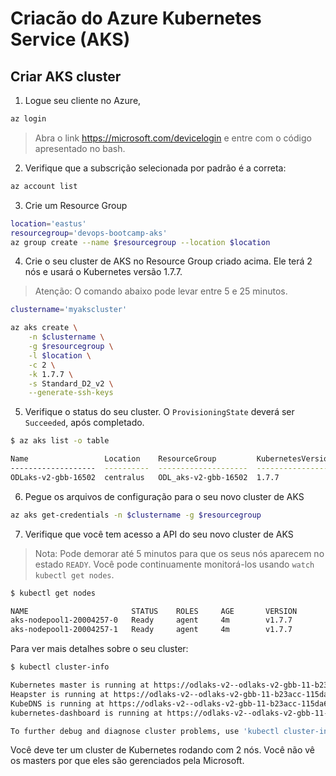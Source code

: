 # Criacão do Azure Kubernetes Service (AKS)

## Criar AKS cluster

1. Logue seu cliente no Azure,

```bash
az login
```

> Abra o link https://microsoft.com/devicelogin e entre com o código apresentado no bash.

2. Verifique que a subscrição selecionada por padrão é a correta:

```bash
az account list
```

3. Crie um Resource Group

```bash
location='eastus'
resourcegroup='devops-bootcamp-aks'
az group create --name $resourcegroup --location $location
```

4. Crie o seu cluster de AKS no Resource Group criado acima. Ele terá 2 nós e usará o Kubernetes versão 1.7.7.

> Atenção: O comando abaixo pode levar entre 5 e 25 minutos.

```bash
clustername='myakscluster'

az aks create \
    -n $clustername \
    -g $resourcegroup \
    -l $location \
    -c 2 \
    -k 1.7.7 \
    -s Standard_D2_v2 \
    --generate-ssh-keys
```

5. Verifique o status do seu cluster. O `ProvisioningState` deverá ser `Succeeded`, após completado.

```bash
$ az aks list -o table

Name                 Location    ResourceGroup         KubernetesVersion    ProvisioningState    Fqdn
-------------------  ----------  --------------------  -------------------  -------------------  -------------------------------------------------------------------
ODLaks-v2-gbb-16502  centralus   ODL_aks-v2-gbb-16502  1.7.7                Succeeded             odlaks-v2--odlaks-v2-gbb-16-b23acc-17863579.hcp.centralus.azmk8s.io
```

6. Pegue os arquivos de configuração para o seu novo cluster de AKS

```bash
az aks get-credentials -n $clustername -g $resourcegroup
```

7. Verifique que você tem acesso a API do seu novo cluster de AKS

> Nota: Pode demorar até 5 minutos para que os seus nós aparecem no estado `READY`. Você pode continuamente monitorá-los usando `watch kubectl get nodes`.

```bash
$ kubectl get nodes

NAME                       STATUS    ROLES     AGE       VERSION
aks-nodepool1-20004257-0   Ready     agent     4m        v1.7.7
aks-nodepool1-20004257-1   Ready     agent     4m        v1.7.7
```

Para ver mais detalhes sobre o seu cluster:

```bash
$ kubectl cluster-info

Kubernetes master is running at https://odlaks-v2--odlaks-v2-gbb-11-b23acc-115da6a3.hcp.centralus.azmk8s.io:443
Heapster is running at https://odlaks-v2--odlaks-v2-gbb-11-b23acc-115da6a3.hcp.centralus.azmk8s.io:443/api/v1/namespaces/kube-system/services/heapster/proxy
KubeDNS is running at https://odlaks-v2--odlaks-v2-gbb-11-b23acc-115da6a3.hcp.centralus.azmk8s.io:443/api/v1/namespaces/kube-system/services/kube-dns:dns/proxy
kubernetes-dashboard is running at https://odlaks-v2--odlaks-v2-gbb-11-b23acc-115da6a3.hcp.centralus.azmk8s.io:443/api/v1/namespaces/kube-system/services/kubernetes-dashboard/proxy

To further debug and diagnose cluster problems, use 'kubectl cluster-info dump'.
```

Você deve ter um cluster de Kubernetes rodando com 2 nós. Você não vê os masters por que eles são gerenciados pela Microsoft.
